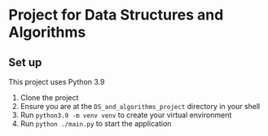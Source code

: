 # Project for Data Structures and Algorithms

## Set up

This project uses Python 3.9

1. Clone the project 
1. Ensure you are at the `DS_and_algorithms_project` directory in your shell
1. Run `python3.9 -m venv venv` to create your virtual environment
1. Run `python ./main.py` to start the application
